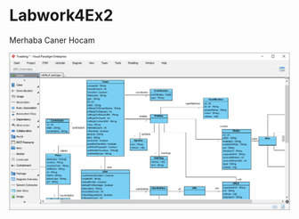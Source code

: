 # Labwork4Ex2
Merhaba Caner Hocam


[![Ödev Açıklaması][def2]][def]

[def]: https://www.youtube.com/watch?v=xvFZjo5PgG0
[def2]: Visual_Paradigm_screenshot.png
